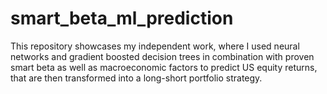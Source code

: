 # smart_beta_ml_prediction
This repository showcases my independent work, where I used neural networks and gradient boosted decision trees in combination with proven smart beta as well as macroeconomic factors to predict US equity returns, that are then transformed into a long-short portfolio strategy. 
